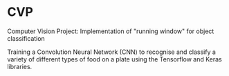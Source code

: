 # CVP
Computer Vision Project: Implementation of "running window" for object classification

Training a Convolution Neural Network (CNN) to recognise and classify a variety of different types of food on a plate using the Tensorflow and Keras libraries.
